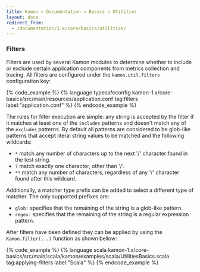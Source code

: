 ```yaml
---
title: Kamon > Documentation > Basics > Utilities
layout: docs
redirect_from:
  - /documentation/1.x/core/basics/utilities/
---
```


### Filters

Filters are used by several Kamon modules to determine whether to include or exclude certain application components from
metrics collection and tracing. All filters are configured under the `kamon.util.filters` configuration key:

{% code_example %}
{%   language typesafeconfig kamon-1.x/core-basics/src/main/resources/application.conf tag:filters label:"application.conf" %}
{% endcode_example %}

The rules for filter execution are simple: any string is accepted by the filter if it matches at least one of the
`includes` patterns and doesn't match any of the `excludes` patterns. By default all patterns are considered to be glob-like
patterns that accept literal string values to be matched and the following wildcards:
  - `*` match any number of characters up to the next '/' character found in the test string.
  - `?` match exactly one character, other than '/'.
  - `**` match any number of characters, regardless of any '/' character found after this wildcard.

Additionally, a matcher type prefix can be added to select a different type of matcher. The only supported prefixes are:
  - `glob:` specifies that the remaining of the string is a glob-like pattern.
  - `regex:` specifies that the remaining of the string is a regular expression pattern.

After filters have been defined they can be applied by using the `Kamon.filter(...)` function as shown bellow:


{% code_example %}
{%   language scala kamon-1.x/core-basics/src/main/scala/kamon/examples/scala/UtilitiesBasics.scala tag:applying-filters label:"Scala" %}
{% endcode_example %}